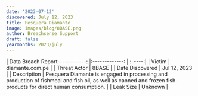 ```yaml
---
date: '2023-07-12'
discovered: July 12, 2023
title: Pesquera Diamante
image: images/blog/8BASE.png
author: Breachsense Support
draft: false
yearmonths: 2023/july
---
```


| Data Breach Report------------:     |:-------------:    | :-----:|
| Victim      | diamante.com.pe      | 
| Threat Actor      | 8BASE      | 
| Date Discovered      | Jul 12, 2023      | 
| Description      | Pesquera Diamante is engaged in processing and production of fishmeal and fish oil, as well as canned and frozen fish products for direct human consumption.      | 
| Leak Size      | Unknown      | 

